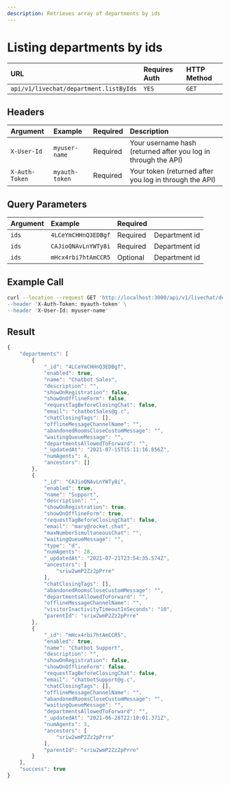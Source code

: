 ```yaml
---
description: Retrieves array of departments by ids
---
```


# Listing departments by ids

| URL | Requires Auth | HTTP Method |
| :--- | :--- | :--- |
| `api/v1/livechat/department.listByIds` | `YES` | `GET` |

## Headers

| Argument | Example | Required | Description |
| :--- | :--- | :--- | :--- |
| `X-User-Id` | `myuser-name` | Required | Your username hash \(returned after you log in through the API\) |
| `X-Auth-Token` | `myauth-token` | Required | Your token \(returned after you log in through the API\) |

## Query Parameters

| Argument | Example | Required |  |
| :--- | :--- | :--- | :--- |
| `ids` | `4LCeYmCHHnQ3EDBgf` | Required | Department id |
| `ids` | `CAJioQNAvLnYWTy8i` | Required | Department id |
| `ids` | `mHcx4rbi7htAmCCR5` | Optional | Department id |

## Example Call

```bash
curl --location --request GET 'http://localhost:3000/api/v1/livechat/department.listByIds?ids=4LCeYmCHHnQ3EDBgf&ids=CAJioQNAvLnYWTy8i&ids=mHcx4rbi7htAmCCR5\
--header 'X-Auth-Token: myauth-token' \
--header 'X-User-Id: myuser-name'
```

## Result

```javascript
{
    "departments": [
        {
            "_id": "4LCeYmCHHnQ3EDBgf",
            "enabled": true,
            "name": "Chatbot Sales",
            "description": "",
            "showOnRegistration": false,
            "showOnOfflineForm": false,
            "requestTagBeforeClosingChat": false,
            "email": "chatbotSales@g.c",
            "chatClosingTags": [],
            "offlineMessageChannelName": "",
            "abandonedRoomsCloseCustomMessage": "",
            "waitingQueueMessage": "",
            "departmentsAllowedToForward": "",
            "_updatedAt": "2021-07-15T15:11:16.856Z",
            "numAgents": 4,
            "ancestors": []
        },
        {
            "_id": "CAJioQNAvLnYWTy8i",
            "enabled": true,
            "name": "Support",
            "description": "",
            "showOnRegistration": true,
            "showOnOfflineForm": true,
            "requestTagBeforeClosingChat": false,
            "email": "mary@rocket.chat",
            "maxNumberSimultaneousChat": "",
            "waitingQueueMessage": "",
            "type": "d",
            "numAgents": 28,
            "_updatedAt": "2021-07-21T23:54:35.574Z",
            "ancestors": [
                "sriw2wmP2Zz2pPrre"
            ],
            "chatClosingTags": [],
            "abandonedRoomsCloseCustomMessage": "",
            "departmentsAllowedToForward": "",
            "offlineMessageChannelName": "",
            "visitorInactivityTimeoutInSeconds": "10",
            "parentId": "sriw2wmP2Zz2pPrre"
        },
        {
            "_id": "mHcx4rbi7htAmCCR5",
            "enabled": true,
            "name": "Chatbot Support",
            "description": "",
            "showOnRegistration": false,
            "showOnOfflineForm": false,
            "requestTagBeforeClosingChat": false,
            "email": "chatbotSupport@g.c",
            "chatClosingTags": [],
            "offlineMessageChannelName": "",
            "abandonedRoomsCloseCustomMessage": "",
            "waitingQueueMessage": "",
            "departmentsAllowedToForward": "",
            "_updatedAt": "2021-06-28T22:10:01.371Z",
            "numAgents": 3,
            "ancestors": [
                "sriw2wmP2Zz2pPrre"
            ],
            "parentId": "sriw2wmP2Zz2pPrre"
        }
    ],
    "success": true
}
```

